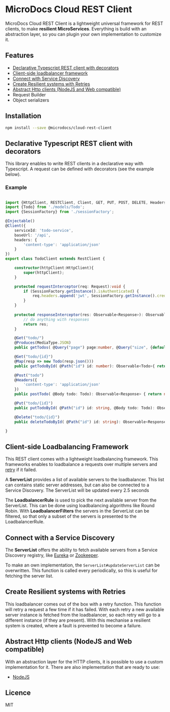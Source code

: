 # MicroDocs Cloud REST Client

MicroDocs Cloud REST Client is a lightweight universal framework for REST clients, to make **resilient MicroServices**.
Everything is build with an abstraction layer, so you can plugin your own implementation to customize it.

## Features
* [Declarative Typescript REST client with decorators](#declarative-typescript-rest-client)
* [Client-side loadbalancer framework](#client-side-loadbalancing)
* [Connect with Service Discovery](#service-discovery)
* [Create Resilient systems with Retries](#retry)
* [Abstract Http clients (NodeJS and Web compatible)](#abstract-http-client)
* Request Builder
* Object serializers

## Installation
```sh
npm install --save @microdocs/cloud-rest-client
```

## <a name="declarative-typescript-rest-client"></a>Declarative Typescript REST client with decorators
This library enables to write REST clients in a declarative way with Typescript. A request can be defined with decorators (see the example below). 
### Example
```ts

import {HttpClient, RESTClient, Client, GET, PUT, POST, DELETE, Headers, Path, Body, Query, Produces, MediaType} from '@microdocs/cloud-rest-client';
import {Todo} from './models/Todo';
import {SessionFactory} from './sessionFactory';

@Injectable()
@Client({
    serviceId: 'todo-service',
    baseUrl: '/api',
    headers: {
        'content-type': 'application/json'
    }
})
export class TodoClient extends RestClient {

    constructor(httpClient:HttpClient){
        super(httpClient);
    }

    protected requestInterceptor(req: Request):void {
        if (SessionFactory.getInstance().isAuthenticated) {
            req.headers.append('jwt', SessionFactory.getInstance().credentials.jwt);
        }
    }
    
    protected responseInterceptor(res: Observable<Response>): Observable<any> {
        // do anything with responses
        return res;
    }

    @Get("todo/")
    @Produces(MediaType.JSON)
    public getTodos( @Query("page") page:number, @Query("size", {default: 20}) size?:number, @Query("sort") sort?: string): Observable<Todo[]> { return null; };

    @Get("todo/{id}")
    @Map(resp => new Todo(resp.json()))
    public getTodoById( @Path("id") id: number): Observable<Todo>{ return null; };

    @Post("todo")
    @Headers({
        'content-type': 'application/json'
    })
    public postTodo( @Body todo: Todo): Observable<Response> { return null; };

    @Put("todo/{id}")
    public putTodoById( @Path("id") id: string, @Body todo: Todo): Observable<Response> { return null; };

    @Delete("todo/{id}")
    public deleteTodoById( @Path("id") id: string): Observable<Response> { return null; };

}
```

## <a name="client-side-loadbalancing"></a>Client-side Loadbalancing Framework

This REST client comes with a lightweight loadbalancing framework. 
This frameworks enables to loadbalance a requests over multiple servers and [retry](#retry) if it failed.

A **ServerList** provides a list of available servers to the loadbalancer. 
This list can contains static server addresses, but can also be connected to a Service Discovery. The ServerList will be updated every 2.5 seconds

The **LoadbalancerRule** is used to pick the next available server from the ServerList. This can be done using loadbalancing algorithms like Round Robin. 
With **LoadbalancerFilters** the servers in the ServerList can be filtered, so that only a subset of the servers is presented to the LoadbalancerRule.
 
## <a name="service-discovery"></a>Connect with a Service Discovery

The **ServerList** offers the ability to fetch available servers from a Service Discovery registry, like [Eureka](https://github.com/Netflix/eureka) or [Zookeeper](https://zookeeper.apache.org/).

To make an own implementation, the ```ServerList#updateServerList``` can be overwritten. 
This function is called every periodically, so this is useful for fetching the server list.
 
## <a name="retry"></a>Create Resilient systems with Retries

This loadbalancer comes out of the box with a retry function.
This function will retry a request a few time if it has failed.
With each retry a new available server instance is fetched from the loadbalancer, so each retry will go to a different instance (if they are present).
With this mechanise a resilient system is created, where a fault is prevented to become a failure.

## <a name="abstract-http-client"></a>Abstract Http clients (NodeJS and Web compatible)

With an abstraction layer for the HTTP clients, it is possible to use a custom implementation for it.
There are also implementation that are ready to use:
* [NodeJS](https://github.com/Microdocs/microdocs-cloud/tree/master/microdocs-cloud-rest-client-node)

## Licence

MIT
